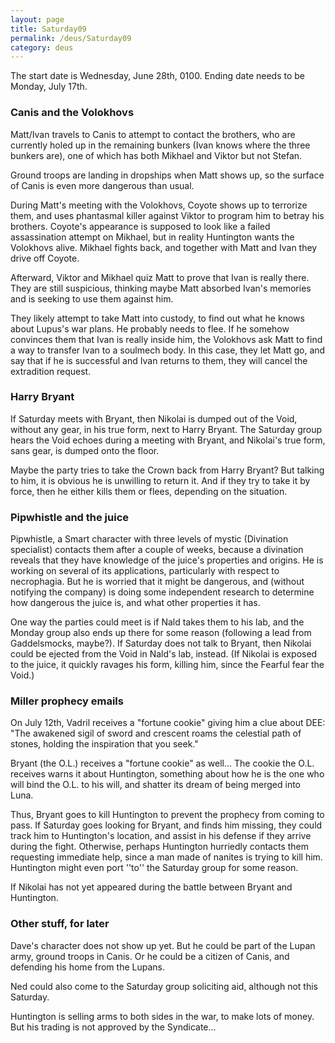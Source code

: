 ```yaml
---
layout: page
title: Saturday09
permalink: /deus/Saturday09
category: deus
---
```

The start date is Wednesday, June 28th, 0100.
Ending date needs to be Monday, July 17th.


### Canis and the Volokhovs

Matt/Ivan travels to Canis to attempt to contact the brothers, who are currently holed up in the remaining bunkers (Ivan knows where the three bunkers are), one of which has both Mikhael and Viktor but not Stefan.

Ground troops are landing in dropships when Matt shows up, so the surface of Canis is even more dangerous than usual.

During Matt's meeting with the Volokhovs, Coyote shows up to terrorize them, and uses phantasmal killer against Viktor to program him to betray his brothers. Coyote's appearance is supposed to look like a failed assassination attempt on Mikhael, but in reality Huntington wants the Volokhovs alive. Mikhael fights back, and together with Matt and Ivan they drive off Coyote.

Afterward, Viktor and Mikhael quiz Matt to prove that Ivan is really there. They are still suspicious, thinking maybe Matt absorbed Ivan's memories and is seeking to use them against him.

They likely attempt to take Matt into custody, to find out what he knows about Lupus's war plans. He probably needs to flee. If he somehow convinces them that Ivan is really inside him, the Volokhovs ask Matt to find a way to transfer Ivan to a soulmech body. In this case, they let Matt go, and say that if he is successful and Ivan returns to them, they will cancel the extradition request.


### Harry Bryant

If Saturday meets with Bryant, then Nikolai is dumped out of the Void, without any gear, in his true form, next to Harry Bryant. The Saturday group hears the Void echoes during a meeting with Bryant, and Nikolai's true form, sans gear, is dumped onto the floor.

Maybe the party tries to take the Crown back from Harry Bryant? But talking to him, it is obvious he is unwilling to return it. And if they try to take it by force, then he either kills them or flees, depending on the situation.


### Pipwhistle and the juice

Pipwhistle, a Smart character with three levels of mystic (Divination specialist) contacts them after a couple of weeks, because a divination reveals that they have knowledge of the juice's properties and origins. He is working on several of its applications, particularly with respect to necrophagia. But he is worried that it might be dangerous, and (without notifying the company) is doing some independent research to determine how dangerous the juice is, and what other properties it has.

One way the parties could meet is if Nald takes them to his lab, and the Monday group also ends up there for some reason (following a lead from Gaddelsmocks, maybe?). If Saturday does not talk to Bryant, then Nikolai could be ejected from the Void in Nald's lab, instead. (If Nikolai is exposed to the juice, it quickly ravages his form, killing him, since the Fearful fear the Void.)


### Miller prophecy emails

On July 12th, Vadril receives a &quot;fortune cookie&quot; giving him a clue about DEE: &quot;The awakened sigil of sword and crescent roams the celestial path of stones, holding the inspiration that you seek.&quot;

Bryant (the O.L.) receives a &quot;fortune cookie&quot; as well... The cookie the O.L. receives warns it about Huntington, something about how he is the one who will bind the O.L. to his will, and shatter its dream of being merged into Luna.

Thus, Bryant goes to kill Huntington to prevent the prophecy from coming to pass. If Saturday goes looking for Bryant, and finds him missing, they could track him to Huntington's location, and assist in his defense if they arrive during the fight. Otherwise, perhaps Huntington hurriedly contacts them requesting immediate help, since a man made of nanites is trying to kill him. Huntington might even port ''to'' the Saturday group for some reason.

If Nikolai has not yet appeared during the battle between Bryant and Huntington.


### Other stuff, for later

Dave's character does not show up yet. But he could be part of the Lupan army, ground troops in Canis. Or he could be a citizen of Canis, and defending his home from the Lupans.

Ned could also come to the Saturday group soliciting aid, although not this Saturday.

Huntington is selling arms to both sides in the war, to make lots of money. But his trading is not approved by the Syndicate...
